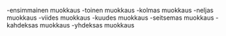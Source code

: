 -ensimmainen muokkaus
-toinen muokkaus
-kolmas muokkaus
-neljas muokkaus
-viides muokkaus
-kuudes muokkaus
-seitsemas muokkaus
-kahdeksas muokkaus
-yhdeksas muokkaus
